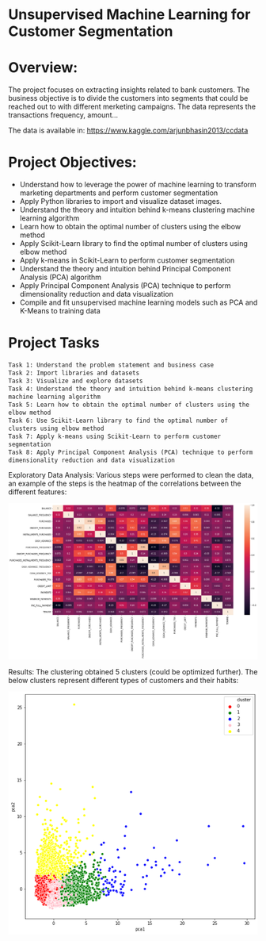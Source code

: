# Unsupervised Machine Learning for Customer Segmentation

Overview:
========
The project focuses on extracting insights related to bank customers.
The business objective is to divide the customers into segments that could be reached out to with different merketing campaigns.
The data represents the transactions frequency, amount...

The data is available in: https://www.kaggle.com/arjunbhasin2013/ccdata 

Project Objectives:
===========
* Understand how to leverage the power of machine learning to transform marketing departments and perform customer segmentation
* Apply Python libraries to import and visualize dataset images.
* Understand the theory and intuition behind k-means clustering machine learning algorithm
* Learn how to obtain the optimal number of clusters using the elbow method
* Apply Scikit-Learn library to find the optimal number of clusters using elbow method
* Apply k-means in Scikit-Learn to perform customer segmentation
* Understand the theory and intuition behind Principal Component Analysis (PCA) algorithm
* Apply Principal Component Analysis (PCA) technique to perform dimensionality reduction and data visualization
* Compile and fit unsupervised machine learning models such as PCA and K-Means to training data

Project Tasks
===========

    Task 1: Understand the problem statement and business case    
    Task 2: Import libraries and datasets    
    Task 3: Visualize and explore datasets    
    Task 4: Understand the theory and intuition behind k-means clustering machine learning algorithm    
    Task 5: Learn how to obtain the optimal number of clusters using the elbow method    
    Task 6: Use Scikit-Learn library to find the optimal number of clusters using elbow method    
    Task 7: Apply k-means using Scikit-Learn to perform customer segmentation    
    Task 8: Apply Principal Component Analysis (PCA) technique to perform dimensionality reduction and data visualization    

Exploratory Data Analysis:
Various steps were performed to clean the data, an example of the steps is the heatmap of the correlations between the different features:

![Correlations](features_heatmap.png)

Results:
The clustering obtained 5 clusters (could be optimized further). The below clusters represent different types of customers and their habits:

![Result Clusters](clusters.png)
